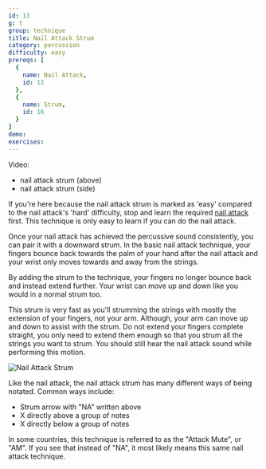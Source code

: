 ```yaml
---
id: 13
g: t
group: technique
title: Nail Attack Strum
category: percussion
difficulty: easy
prereqs: [
  {
    name: Nail Attack,
    id: 12
  },
  {
    name: Strum,
    id: 16
  }
]
demo: 
exercises:
---
```


Video: 
- nail attack strum (above)
- nail attack strum (side)

If you're here because the nail attack strum is marked as 'easy' compared to the nail attack's 'hard' difficulty, stop and learn the required [nail attack](12) first. This technique is only easy to learn if you can do the nail attack.

Once your nail attack has achieved the percussive sound consistently, you can pair it with a downward strum. In the basic nail attack technique, your fingers bounce back towards the palm of your hand after the nail attack and your wrist only moves towards and away from the strings. 

By adding the strum to the technique, your fingers no longer bounce back and instead extend further. Your wrist can move up and down like you would in a normal strum too. 

This strum is very fast as you'll strumming the strings with mostly the extension of your fingers, not your arm. Although, your arm can move up and down to assist with the strum. Do not extend your fingers complete straight, you only need to extend them enough so that you strum all the strings you want to strum. You should still hear the nail attack sound while performing this motion.

![Nail Attack Strum]()

Like the nail attack, the nail attack strum has many different ways of being notated. Common ways include:

- Strum arrow with "NA" written above
- X directly above a group of notes
- X directly below a group of notes

In some countries, this technique is referred to as the "Attack Mute", or "AM". If you see that instead of "NA", it most likely means this same nail attack technique.